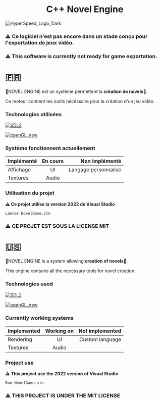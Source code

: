 <h1 align="center">C++ Novel Engine</h1>

![HyperSpeed_Logo_Dark](https://github.com/HugoQuevaReborn/NovelEngine/assets/139586455/8d2201b3-6c27-4f24-8778-b795bf868dd4)
### **⚠ Ce logiciel n'est pas encore dans un stade conçu pour l'exportation de jeux vidéo.**
### **⚠ This software is currently not ready for game exportation.**
# 🇫🇷
  🌸NOVEL ENGINE est un système permettent la **création de novels**🌸.
  
  Ce moteur contient les outils nécéssaire pour la création d'un jeu vidéo.
  
  ### Technologies utilisées
  [![SDL2](https://github.com/HugoQuevaReborn/NovelEngine/assets/139586455/a74a4b72-24a4-4aae-940b-39655357c7f4)](https://libsdl.org/)
  
  [![openGL_new](https://github.com/HugoQuevaReborn/NovelEngine/assets/139586455/be522bce-b940-4fdd-b52c-d634f5a5cb7b)](https://www.opengl.org/)


  ### Système fonctionnent actuellement
  | Implémenté | En cours | Non implémenté |
  | :----------- | :------------: | ------------: |
  | Affichage    |  UI   |   Langage personnalisé   |
  | Textures     |  Audio|


  ### Utilisation du projet

  **⚠ Ce projet utilise la version 2022 de Visual Studio**

    Lancer NovelGame.sln
### **⚠ CE PROJET EST SOUS LA LICENSE MIT**

# 🇺🇸
  🌸NOVEL ENGINE is a system allowing **creation of novels**🌸.
  
  This engine contains all the necessary tools for novel creation.
  
  ### Technologies used
    
  [![SDL2](https://github.com/HugoQuevaReborn/NovelEngine/assets/139586455/a74a4b72-24a4-4aae-940b-39655357c7f4)](https://libsdl.org/)
  
  [![openGL_new](https://github.com/HugoQuevaReborn/NovelEngine/assets/139586455/be522bce-b940-4fdd-b52c-d634f5a5cb7b)](https://www.opengl.org/)


  ### Currently working systems
  | Implemented | Working on | Not implemented |
  | :----------- | :------------: | ------------: |
  | Rendering    |  UI   |   Custom language   |
  | Textures     |  Audio|


  ### Project use

  **⚠ This project use the 2022 version of Visual Studio**

    Run NovelGame.sln
### **⚠ THIS PROJECT IS UNDER THE MIT LICENSE**
  
